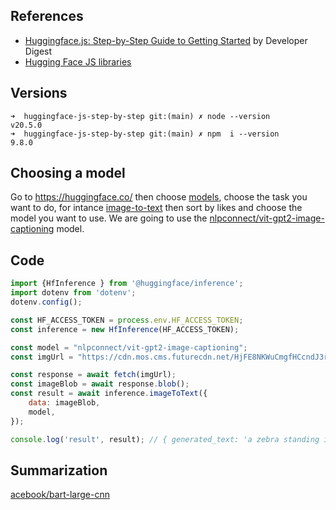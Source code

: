 ## References 

* [Huggingface.js: Step-by-Step Guide to Getting Started](https://youtu.be/z41vJlPMqnE) by Developer Digest
* [Hugging Face JS libraries](https://huggingface.co/docs/huggingface.js/index)

## Versions

```
➜  huggingface-js-step-by-step git:(main) ✗ node --version
v20.5.0
➜  huggingface-js-step-by-step git:(main) ✗ npm  i --version
9.8.0
```

## Choosing a model

Go to https://huggingface.co/ then choose  [models](https://huggingface.co/models), choose the task you want to do, for intance [image-to-text](https://huggingface.co/models?pipeline_tag=image-to-text) then sort by likes and choose the model you want to use.
We are going to use the [nlpconnect/vit-gpt2-image-captioning](https://huggingface.co/nlpconnect/vit-gpt2-image-captioning) model.

## Code

```js
import {HfInference } from '@huggingface/inference';
import dotenv from 'dotenv';
dotenv.config();

const HF_ACCESS_TOKEN = process.env.HF_ACCESS_TOKEN;
const inference = new HfInference(HF_ACCESS_TOKEN);

const model = "nlpconnect/vit-gpt2-image-captioning";
const imgUrl = "https://cdn.mos.cms.futurecdn.net/HjFE8NKWuCmgfHCcndJ3rK.jpg";

const response = await fetch(imgUrl);
const imageBlob = await response.blob();
const result = await inference.imageToText({
    data: imageBlob,
    model,
});

console.log('result', result); // { generated_text: 'a zebra standing in a field of tall grass ' }
```

## Summarization

[acebook/bart-large-cnn](https://huggingface.co/facebook/bart-large-cnn)